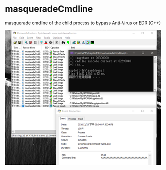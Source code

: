 # masqueradeCmdline
masquerade cmdline of the child process to bypass Anti-Virus or EDR (C++)

![](Demo.png)
